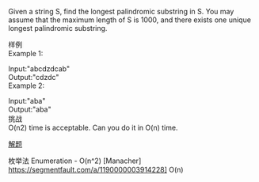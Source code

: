 Given a string S, find the longest palindromic substring in S. You may assume that the maximum length of S is 1000, and there exists one unique longest palindromic substring.    
 
样例    
Example 1:  

Input:"abcdzdcab"  
Output:"cdzdc"  
Example 2:    

Input:"aba"  
Output:"aba"  
挑战  
O(n2) time is acceptable. Can you do it in O(n) time.  



[解题](https://blog.csdn.net/lighthear/article/details/79602127)

枚举法 Enumeration - O(n^2)
[Manacher] https://segmentfault.com/a/1190000003914228]  O(n)



